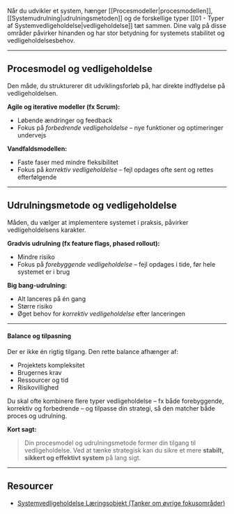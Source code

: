 Når du udvikler et system, hænger [[Procesmodeller|procesmodellen]], [[Systemudrulning|udrulningsmetoden]] og de forskellige typer [[01 - Typer af Systemvedligeholdelse|vedligeholdelse]] tæt sammen. Dine valg på disse områder påvirker hinanden og har stor betydning for systemets stabilitet og vedligeholdelsesbehov.

---

## Procesmodel og vedligeholdelse
Den måde, du strukturerer dit udviklingsforløb på, har direkte indflydelse på vedligeholdelsen.

**Agile og iterative modeller (fx Scrum):**
- Løbende ændringer og feedback
- Fokus på _forbedrende vedligeholdelse_ – nye funktioner og optimeringer undervejs

**Vandfaldsmodellen:**
- Faste faser med mindre fleksibilitet
- Fokus på _korrektiv vedligeholdelse_ – fejl opdages ofte sent og rettes efterfølgende

---

## Udrulningsmetode og vedligeholdelse
Måden, du vælger at implementere systemet i praksis, påvirker vedligeholdelsens karakter.

**Gradvis udrulning (fx feature flags, phased rollout):**
- Mindre risiko
- Fokus på _forebyggende vedligeholdelse_ – fejl opdages i tide, før hele systemet er i brug

**Big bang-udrulning:**
- Alt lanceres på én gang
- Større risiko
- Øget behov for _korrektiv vedligeholdelse_ efter lanceringen

---

#### Balance og tilpasning
Der er ikke én rigtig tilgang. Den rette balance afhænger af:

- Projektets kompleksitet
- Brugernes krav
- Ressourcer og tid
- Risikovillighed

Du skal ofte kombinere flere typer vedligeholdelse – fx både forebyggende, korrektiv og forbedrende – og tilpasse din strategi, så den matcher både proces og udrulning.


**Kort sagt:**
> Din procesmodel og udrulningsmetode former din tilgang til vedligeholdelse. Ved at tænke strategisk kan du sikre et mere **stabilt, sikkert og effektivt system** på lang sigt.

---

## Resourcer
- [Systemvedligeholdelse Læringsobjekt (Tanker om øvrige fokusområder)](https://rise.articulate.com/share/xjLwUv4_K504yh2xs2xsZ1YuxynRKfE8#/lessons/ERY93CJLSAVnMXfCl5D7EQWD4sC-pkR9)